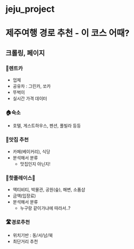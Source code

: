 # jeju_project

# 제주여행 경로 추천 - 이 코스 어때?

## 크롤링, 페이지

### 🚗렌트카

- 업체
- 공유차 : 그린카, 쏘카
- 뚜벅이
- 실시간 가격 데이터

### 🏠숙소

- 호텔, 게스트하우스, 펜션, 풀빌라 등등

### 🥓맛집 추천

- 카페(베이커리), 식당
- 분석해서 분류
    - 맛집인지 아닌지!

### 💃핫플레이스🕺

- 액티비티, 박물관, 공원(숲), 해변, 소품샵
- 금액(입장료)
- 분석해서 분류
    - 누구랑 같이가냐에 따라서..?

### 🛣경로추천

- 위치기반 : 동/서/남/북
- 최단거리 추천
